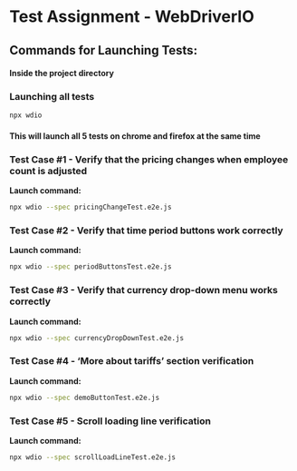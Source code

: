 # Test Assignment - WebDriverIO

## Commands for Launching Tests:
#### Inside the project directory

### Launching all tests
```bash
npx wdio
```
#### This will launch all 5 tests on chrome and firefox at the same time

### Test Case #1 - Verify that the pricing changes when employee count is adjusted
**Launch command:**
```bash
npx wdio --spec pricingChangeTest.e2e.js
```

### Test Case #2 - Verify that time period buttons work correctly
**Launch command:**
```bash
npx wdio --spec periodButtonsTest.e2e.js
```

### Test Case #3 - Verify that currency drop-down menu works correctly
**Launch command:**
```bash
npx wdio --spec currencyDropDownTest.e2e.js
```

### Test Case #4 - ‘More about tariffs’ section verification
**Launch command:**
```bash
npx wdio --spec demoButtonTest.e2e.js
```

### Test Case #5 - Scroll loading line verification
**Launch command:**
```bash
npx wdio --spec scrollLoadLineTest.e2e.js
```